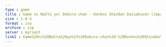```yaml
---
type : game
title : Game ni Natta yo! Dokuro-chan - Kenkou Shindan Daisakusen (Japan) (Genteiban)
size : 1.0 G
format : iso
archive : zip
server : myrient
link2 : Game%20ni%20Natta%20yo%21%20Dokuro-chan%20-%20Kenkou%20Shindan%20Daisakusen%20%28Japan%29%20%28Genteiban%29
---
```

